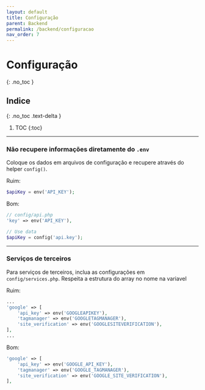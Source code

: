 ```yaml
---
layout: default
title: Configuração
parent: Backend
permalink: /backend/configuracao
nav_order: 7
---
```


# Configuração
{: .no_toc }

## Indice
{: .no_toc .text-delta }

1. TOC
{:toc}

---

### Não recupere informações diretamente do `.env`

Coloque os dados em arquivos de configuração e recupere através do helper `config()`.

Ruim:

```php
$apiKey = env('API_KEY');
```

Bom:

```php
// config/api.php
'key' => env('API_KEY'),

// Use data
$apiKey = config('api.key');
```

---

### Serviços de terceiros

Para serviços de terceiros, inclua as configurações em `config/services.php`.
Respeita a estrutura do array no nome na variavel

Ruim:

```php
...
'google' => [
    'api_key' => env('GOOGLEAPIKEY'),
    'tagmanager' => env('GOOGLETAGMANAGER'),
    'site_verification' => env('GOOGLESITEVERIFICATION'),
],
...
```

Bom:

```php
'google' => [
    'api_key' => env('GOOGLE_API_KEY'),
    'tagmanager' => env('GOOGLE_TAGMANAGER'),
    'site_verification' => env('GOOGLE_SITE_VERIFICATION'),
],
```